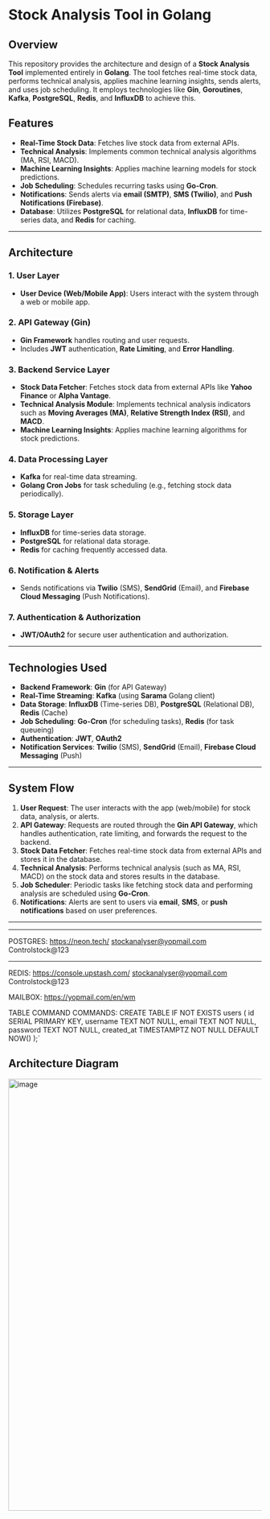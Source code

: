 # Stock Analysis Tool in Golang

## Overview

This repository provides the architecture and design of a **Stock Analysis Tool** implemented entirely in **Golang**. The tool fetches real-time stock data, performs technical analysis, applies machine learning insights, sends alerts, and uses job scheduling. It employs technologies like **Gin**, **Goroutines**, **Kafka**, **PostgreSQL**, **Redis**, and **InfluxDB** to achieve this.

## Features

- **Real-Time Stock Data**: Fetches live stock data from external APIs.
- **Technical Analysis**: Implements common technical analysis algorithms (MA, RSI, MACD).
- **Machine Learning Insights**: Applies machine learning models for stock predictions.
- **Job Scheduling**: Schedules recurring tasks using **Go-Cron**.
- **Notifications**: Sends alerts via **email (SMTP)**, **SMS (Twilio)**, and **Push Notifications (Firebase)**.
- **Database**: Utilizes **PostgreSQL** for relational data, **InfluxDB** for time-series data, and **Redis** for caching.

---

## Architecture

### 1. **User Layer**
   - **User Device (Web/Mobile App)**: Users interact with the system through a web or mobile app.
  
### 2. **API Gateway (Gin)**
   - **Gin Framework** handles routing and user requests.
   - Includes **JWT** authentication, **Rate Limiting**, and **Error Handling**.

### 3. **Backend Service Layer**
   - **Stock Data Fetcher**: Fetches stock data from external APIs like **Yahoo Finance** or **Alpha Vantage**.
   - **Technical Analysis Module**: Implements technical analysis indicators such as **Moving Averages (MA)**, **Relative Strength Index (RSI)**, and **MACD**.
   - **Machine Learning Insights**: Applies machine learning algorithms for stock predictions.

### 4. **Data Processing Layer**
   - **Kafka** for real-time data streaming.
   - **Golang Cron Jobs** for task scheduling (e.g., fetching stock data periodically).

### 5. **Storage Layer**
   - **InfluxDB** for time-series data storage.
   - **PostgreSQL** for relational data storage.
   - **Redis** for caching frequently accessed data.

### 6. **Notification & Alerts**
   - Sends notifications via **Twilio** (SMS), **SendGrid** (Email), and **Firebase Cloud Messaging** (Push Notifications).

### 7. **Authentication & Authorization**
   - **JWT/OAuth2** for secure user authentication and authorization.

---

## Technologies Used

- **Backend Framework**: **Gin** (for API Gateway)
- **Real-Time Streaming**: **Kafka** (using **Sarama** Golang client)
- **Data Storage**: **InfluxDB** (Time-series DB), **PostgreSQL** (Relational DB), **Redis** (Cache)
- **Job Scheduling**: **Go-Cron** (for scheduling tasks), **Redis** (for task queueing)
- **Authentication**: **JWT**, **OAuth2**
- **Notification Services**: **Twilio** (SMS), **SendGrid** (Email), **Firebase Cloud Messaging** (Push)

---

## System Flow

1. **User Request**: The user interacts with the app (web/mobile) for stock data, analysis, or alerts.
2. **API Gateway**: Requests are routed through the **Gin API Gateway**, which handles authentication, rate limiting, and forwards the request to the backend.
3. **Stock Data Fetcher**: Fetches real-time stock data from external APIs and stores it in the database.
4. **Technical Analysis**: Performs technical analysis (such as MA, RSI, MACD) on the stock data and stores results in the database.
5. **Job Scheduler**: Periodic tasks like fetching stock data and performing analysis are scheduled using **Go-Cron**.
6. **Notifications**: Alerts are sent to users via **email**, **SMS**, or **push notifications** based on user preferences.

---


---
POSTGRES:
https://neon.tech/
stockanalyser@yopmail.com
Controlstock@123


---
REDIS:
https://console.upstash.com/
stockanalyser@yopmail.com
Controlstock@123

MAILBOX:
https://yopmail.com/en/wm



TABLE COMMAND COMMANDS:
CREATE TABLE IF NOT EXISTS users (
		id SERIAL PRIMARY KEY,
		username TEXT NOT NULL,
		email TEXT NOT NULL,
		password TEXT NOT NULL,
		created_at TIMESTAMPTZ NOT NULL DEFAULT NOW()
	);`

## Architecture Diagram

<img width="858" alt="image" src="https://github.com/user-attachments/assets/0bd8b4c4-6ade-407f-acae-877b85ab2d0a" />



